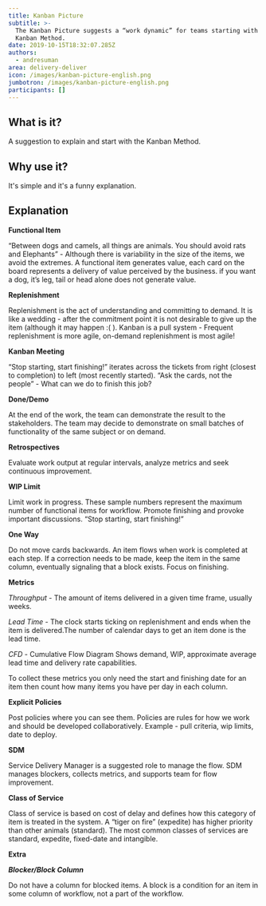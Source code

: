 ```yaml
---
title: Kanban Picture
subtitle: >-
  The Kanban Picture suggests a “work dynamic” for teams starting with the
  Kanban Method. 
date: 2019-10-15T18:32:07.285Z
authors:
  - andresuman
area: delivery-deliver
icon: /images/kanban-picture-english.png
jumbotron: /images/kanban-picture-english.png
participants: []
---
```

## What is it?

A suggestion to explain and start with the Kanban Method.  

## Why use it?

It's simple and it's a funny explanation.

## Explanation

**Functional Item**

“Between dogs and camels, all things are animals. You should avoid rats and Elephants” - Although there is variability in the size of the items, we avoid the extremes. A functional item generates value, each card on the board represents a delivery of value perceived by the business. if you want a dog, it’s leg, tail or head alone does not generate value.

**Replenishment**

Replenishment is the act of understanding and committing to demand. It is like a wedding - after the commitment point it is not desirable to give up the item (although it may happen :( ). Kanban is a pull system - Frequent replenishment is more agile, on-demand replenishment is most agile!

**Kanban Meeting**

“Stop starting, start finishing!” iterates across the tickets from right (closest to completion) to left (most recently started). “Ask the cards, not the people” - What can we do to finish this job?

**Done/Demo**

At the end of the work, the team can demonstrate the result to the stakeholders. The team may decide to demonstrate on small batches of functionality of the same subject or on demand.

**Retrospectives**

Evaluate work output at regular intervals, analyze metrics and seek continuous improvement.

**WIP Limit**

Limit work in progress. These sample numbers represent the maximum number of functional items for workflow. Promote finishing and provoke important discussions. “Stop starting, start finishing!”

**One Way**

Do not move cards backwards. An item flows when work is completed at each step. If a correction needs to be made, keep the item in the same column, eventually signaling that a block exists. Focus on finishing.

**Metrics**

_Throughput_ - The amount of items delivered in a given time frame, usually weeks.

_Lead Time_ - The clock starts ticking on replenishment and ends when the item is delivered.The number of calendar days to get an item done is the lead time.

_CFD_ - Cumulative Flow Diagram Shows demand, WIP, approximate average lead time and delivery rate capabilities.

To collect these metrics you only need the start and finishing date for an item then count how many items you have per day in each column.

**Explicit Policies** 

Post policies where you can see them. Policies are rules for how we work and should be developed collaboratively. Example - pull criteria, wip limits, date to deploy.

**SDM**

Service Delivery Manager is a suggested role to manage the flow. SDM manages blockers, collects metrics, and supports team for flow improvement.

**Class of Service**

Class of service is based on cost of delay and defines how this category of item is
 treated in the system. A “tiger on fire” (expedite) has higher priority than other animals (standard). The most common classes of services are standard, expedite, fixed-date and intangible.

**Extra**

**_Blocker/Block Column_**

Do not have a column for blocked items. A block is a condition for an item in some column of workflow, not a part of the workflow.
